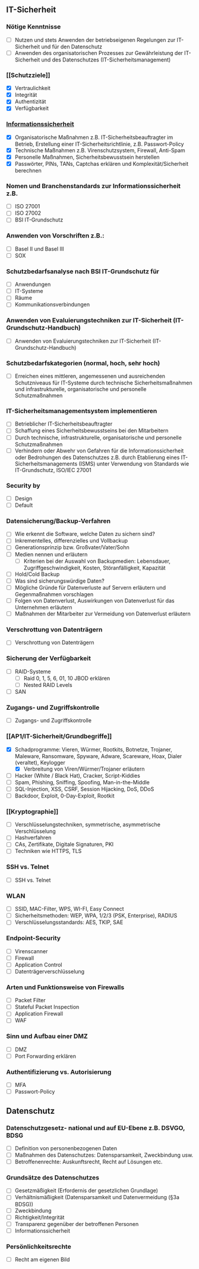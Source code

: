 ## IT-Sicherheit
### Nötige Kenntnisse
+ [ ] Nutzen und stets Anwenden der betriebseigenen Regelungen zur IT-Sicherheit und für den Datenschutz
+ [ ] Anwenden des organisatorischen Prozesses zur Gewährleistung der IT-Sicherheit und des Datenschutzes (IT-Sicherheitsmanagement)
### [[Schutzziele]]
+ [x] Vertraulichkeit
+ [x] Integrität
+ [x] Authentizität
+ [x] Verfügbarkeit
### [Informationssicherheit](Informationssicherheit.md)
+ [x] Organisatorische Maßnahmen z.B. IT-Sicherheitsbeauftragter im Betrieb, Erstellung einer IT-Sicherheitsrichtlinie, z.B. Passwort-Policy
+ [x] Technische Maßnahmen z.B. Virenschutzsystem, Firewall, Anti-Spam
+ [x] Personelle Maßnahmen, Sicherheitsbewusstsein herstellen
+ [x] Passwörter, PINs, TANs, Captchas erklären und Komplexität/Sicherheit berechnen
### Nomen und Branchenstandards zur Informationssicherheit z.B.
+ [ ] ISO 27001
+ [ ] ISO 27002
+ [ ] BSI IT-Grundschutz
### Anwenden von Vorschriften z.B.:
+ [ ] Basel II und Basel III
+ [ ] SOX
### Schutzbedarfsanalyse nach BSI IT-Grundschutz für
+ [ ] Anwendungen
+ [ ] IT-Systeme
+ [ ] Räume
+ [ ] Kommunikationsverbindungen
### Anwenden von Evaluierungstechniken zur IT-Sicherheit (IT-Grundschutz-Handbuch)
+ [ ] Anwenden von Evaluierungstechniken zur IT-Sicherheit (IT-Grundschutz-Handbuch)
### Schutzbedarfskategorien (normal, hoch, sehr hoch)
+ [ ] Erreichen eines mittleren, angemessenen und ausreichenden Schutzniveaus für IT-Systeme durch technische Sicherheitsmaßnahmen und infrastrukturelle, organisatorische und personelle Schutzmaßnahmen
### IT-Sicherheitsmanagementsystem implementieren 
+ [ ] Betrieblicher IT-Sicherheitsbeauftragter
+ [ ] Schaffung eines Sicherheitsbewusstseins bei den Mitarbeitern
+ [ ] Durch technische, infrastrukturelle, organisatorische und personelle Schutzmaßnahmen
+ [ ] Verhindern oder Abwehr von Gefahren für die Informationssicherheit oder Bedrohungen des Datenschutzes z.B. durch Etablierung eines IT-Sicherheitsmanagements (ISMS) unter Verwendung von Standards wie IT-Grundschutz, ISO/IEC 27001
### Security by 
+ [ ] Design
+ [ ] Default
### Datensicherung/Backup-Verfahren
+ [ ] Wie erkennt die Software, welche Daten zu sichern sind?
+ [ ] Inkrementelles, differenzielles und Vollbackup
+ [ ] Generationsprinzip bzw. Großvater/Vater/Sohn 
+ [ ] Medien nennen und erläutern
	+ [ ] Kriterien bei der Auswahl von Backupmedien: Lebensdauer, Zugriffgeschwindigkeit, Kosten, Störanfälligkeit, Kapazität
+ [ ] Hold/Cold Backup
+ [ ] Was sind sicherungswürdige Daten?
+ [ ] Mögliche Gründe für Datenverluste auf Servern erläutern und Gegenmaßnahmen vorschlagen
+ [ ] Folgen von Datenverlust, Auswirkungen von Datenverlust für das Unternehmen erläutern
+ [ ] Maßnahmen der Mitarbeiter zur Vermeidung von Datenverlust erläutern
### Verschrottung von Datenträgern
+ [ ] Verschrottung von Datenträgern
### Sicherung der Verfügbarkeit
+ [ ] RAID-Systeme
	+ [ ] Raid 0, 1, 5, 6, 01, 10 JBOD erklären
	+ [ ] Nested RAID Levels
+ [ ] SAN
### Zugangs- und Zugriffskontrolle
+ [ ] Zugangs- und Zugriffskontrolle
### [[AP1/IT-Sicherheit/Grundbegriffe]]
+ [x] Schadprogramme: Vieren, Würmer, Rootkits, Botnetze, Trojaner, Maleware, Ransomware, Spyware, Adware, Scareware, Hoax, Dialer (veraltet), Keylogger
	+ [x] Verbreitung von Viren/Würmer/Trojaner erläutern
+ [ ] Hacker (White / Black Hat), Cracker, Script-Kiddies 
+ [ ] Spam, Phishing, Sniffing, Spoofing, Man-in-the-Middle
+ [ ] SQL-Injection, XSS, CSRF, Session Hijacking, DoS, DDoS
+ [ ] Backdoor, Exploit, 0-Day-Exploit, Rootkit
### [[Kryptographie]]
+ [ ] Verschlüsselungstechniken, symmetrische, asymmetrische Verschlüsselung
+ [ ] Hashverfahren
+ [ ] CAs, Zertifikate, Digitale Signaturen, PKI
+ [ ] Techniken wie HTTPS, TLS
### SSH vs. Telnet
+ [ ] SSH vs. Telnet
### WLAN
+ [ ] SSID, MAC-Filter, WPS, WI-FI, Easy Connect
+ [ ] Sicherheitsmethoden: WEP, WPA, 1/2/3 (PSK, Enterprise), RADIUS
+ [ ] Verschlüsselungsstandards: AES, TKIP, SAE
### Endpoint-Security
+ [ ] Virenscanner
+ [ ] Firewall
+ [ ] Application Control 
+ [ ] Datenträgerverschlüsselung
### Arten und Funktionsweise von Firewalls
+ [ ] Packet Filter
+ [ ] Stateful Packet Inspection
+ [ ] Application Firewall
+ [ ] WAF
### Sinn und Aufbau einer DMZ
+ [ ] DMZ
+ [ ] Port Forwarding erklären
### Authentifizierung vs. Autorisierung
+ [ ] MFA
+ [ ] Passwort-Policy
## Datenschutz
### Datenschutzgesetz- national und auf EU-Ebene z.B. DSVGO, BDSG
+ [ ] Definition von personenbezogenen Daten
+ [ ] Maßnahmen des Datenschutzes: Datensparsamkeit, Zweckbindung usw.
+ [ ] Betroffenenrechte: Auskunftsrecht, Recht auf Lösungen etc.
### Grundsätze des Datenschutzes
+ [ ] Gesetzmäßigkeit (Erfordernis der gesetzlichen Grundlage)
+ [ ] Verhältnismäßigkeit (Datensparsamkeit und Datenvermeidung (§3a BDSG))
+ [ ] Zweckbindung
+ [ ] Richtigkeit/Integrität
+ [ ] Transparenz gegenüber der betroffenen Personen
+ [ ] Informationssicherheit
### Persönlichkeitsrechte
+ [ ] Recht am eigenen Bild

